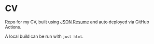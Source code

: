 # CV

Repo for my CV, built using [JSON Resume] and auto deployed via GitHub Actions.

A local build can be run with `just html`.

[JSON Resume]: https://jsonresume.org
